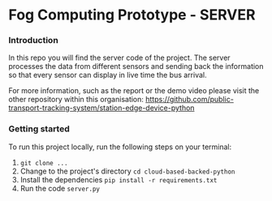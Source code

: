 # Fog Computing Prototype - SERVER

### Introduction
In this repo you will find the server code of the project. 
The server processes the data from different sensors and sending back the information so that
every sensor can display in live time the bus arrival.

For more information, such as the report or the demo video please visit the other repository within this organisation: https://github.com/public-transport-tracking-system/station-edge-device-python

### Getting started
To run this project locally, run the following steps on your terminal:

1. `git clone ...`
2. Change to the project's directory `cd cloud-based-backed-python`
3. Install the dependencies `pip install -r requirements.txt`
4. Run the code `server.py`

